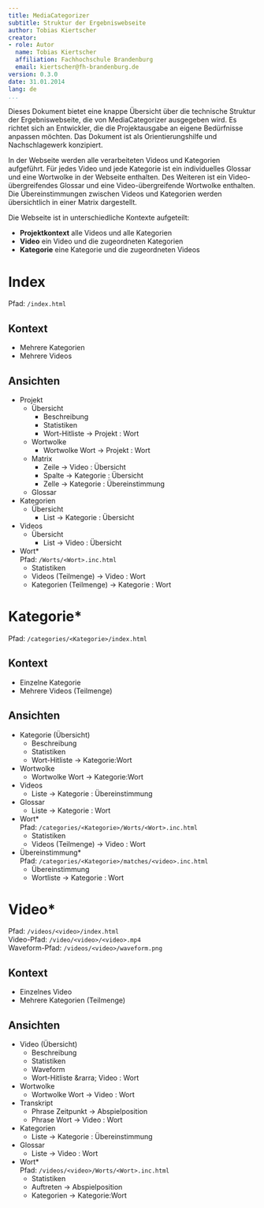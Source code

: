 ```yaml
---
title: MediaCategorizer
subtitle: Struktur der Ergebniswebseite
author: Tobias Kiertscher
creator:
- role: Autor
  name: Tobias Kiertscher
  affiliation: Fachhochschule Brandenburg
  email: kiertscher@fh-brandenburg.de
version: 0.3.0
date: 31.01.2014
lang: de
...
```


Dieses Dokument bietet eine knappe Übersicht über die technische Struktur der Ergebniswebseite, die von MediaCategorizer ausgegeben wird. Es richtet sich an Entwickler, die die Projektausgabe an eigene Bedürfnisse anpassen möchten. Das Dokument ist als Orientierungshilfe und Nachschlagewerk konzipiert.

In der Webseite werden alle verarbeiteten Videos und Kategorien aufgeführt. Für jedes Video und jede Kategorie ist ein individuelles Glossar und eine Wortwolke in der Webseite enthalten. Des Weiteren ist ein Video-übergreifendes Glossar und eine Video-übergreifende Wortwolke enthalten. Die Übereinstimmungen zwischen Videos und Kategorien werden übersichtlich in einer Matrix dargestellt.

Die Webseite ist in unterschiedliche Kontexte aufgeteilt:

* **Projektkontext** alle Videos und alle Kategorien
* **Video** ein Video und die zugeordneten Kategorien
* **Kategorie** eine Kategorie und die zugeordneten Videos 

# Index

Pfad: `/index.html`

## Kontext

* Mehrere Kategorien
* Mehrere Videos

## Ansichten

* Projekt
	* Übersicht
		* Beschreibung
		* Statistiken
		* Wort-Hitliste &rarr; Projekt : Wort
	* Wortwolke
		* Wortwolke Wort &rarr; Projekt : Wort 
	* Matrix
		* Zeile &rarr; Video : Übersicht
		* Spalte &rarr; Kategorie : Übersicht
		* Zelle &rarr; Kategorie : Übereinstimmung 
	* Glossar
* Kategorien
	* Übersicht 
		* List &rarr; Kategorie : Übersicht
* Videos
	* Übersicht	
		* List &rarr; Video : Übersicht
* Wort*  
  Pfad: `/Worts/<Wort>.inc.html`
	* Statistiken
	* Videos (Teilmenge) &rarr; Video : Wort
	* Kategorien (Teilmenge) &rarr; Kategorie : Wort

# Kategorie*

Pfad: `/categories/<Kategorie>/index.html`

## Kontext

* Einzelne Kategorie
* Mehrere Videos (Teilmenge)

## Ansichten

* Kategorie (Übersicht)
	* Beschreibung
	* Statistiken
	* Wort-Hitliste &rarr; Kategorie:Wort
* Wortwolke
	* Wortwolke Wort &rarr; Kategorie:Wort
* Videos
	* Liste &rarr; Kategorie : Übereinstimmung
* Glossar
	* Liste &rarr; Kategorie : Wort
* Wort*  
  Pfad: `/categories/<Kategorie>/Worts/<Wort>.inc.html`
	* Statistiken
	* Videos (Teilmenge) &rarr; Video : Wort
* Übereinstimmung*  
  Pfad: `/categories/<Kategorie>/matches/<video>.inc.html`
	* Übereinstimmung
	* Wortliste &rarr; Kategorie : Wort

# Video*

Pfad: `/videos/<video>/index.html`  
Video-Pfad: `/video/<video>/<video>.mp4`  
Waveform-Pfad: `/videos/<video>/waveform.png`

## Kontext

* Einzelnes Video
* Mehrere Kategorien (Teilmenge)

## Ansichten

* Video (Übersicht)
	* Beschreibung
	* Statistiken
	* Waveform
	* Wort-Hitliste &rarra; Video : Wort
* Wortwolke
	* Wortwolke Wort &rarr; Video : Wort 
* Transkript
	* Phrase Zeitpunkt &rarr; Abspielposition
	* Phrase Wort &rarr; Video : Wort
* Kategorien 
	* Liste &rarr; Kategorie : Übereinstimmung
* Glossar
	* Liste &rarr; Video : Wort
* Wort*  
  Pfad: `/videos/<video>/Worts/<Wort>.inc.html`
	* Statistiken
	* Auftreten &rarr; Abspielposition
	* Kategorien &rarr; Kategorie:Wort
